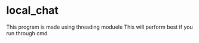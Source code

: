 # local_chat
This program is made using threading moduele
This will perform best if you run through cmd
